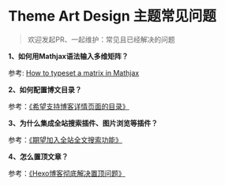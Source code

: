 # Theme Art Design 主题常见问题

> 欢迎发起PR、一起维护：常见且已经解决的问题

**1、如何用Mathjax语法输入多维矩阵？**

参考: [How to typeset a matrix in Mathjax](https://github.com/dongyuanxin/theme-ad/issues/26)

**2、如何配置博文目录？**

参考：[《希望支持博客详情页面的目录》](https://github.com/dongyuanxin/theme-ad/issues/22)

**3、为什么集成全站搜索插件、图片浏览等插件？**

参考：[《期望加入全站全文搜索功能》](https://github.com/dongyuanxin/theme-ad/issues/8)

**4、怎么置顶文章？**

参考：[《Hexo博客彻底解决置顶问题》](http://wangwlj.com/2018/01/09/blog_pin_post/)